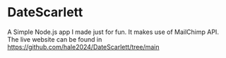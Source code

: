 # DateScarlett
A Simple Node.js app I made just for fun. It makes use of MailChimp API. 
The live website can be found in https://github.com/hale2024/DateScarlett/tree/main
